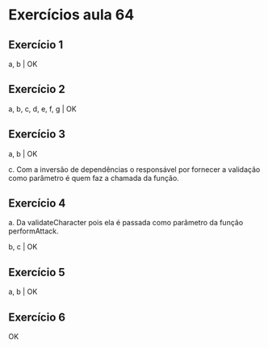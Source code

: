 # Exercícios aula 64

## Exercício 1

a, b | OK



## Exercício 2

a, b, c, d, e, f, g | OK



## Exercício 3

a, b | OK

c. Com a inversão de dependências o responsável por fornecer a validação como parâmetro é quem faz a chamada da função.



## Exercício 4

a. Da validateCharacter pois ela é passada como parâmetro da função performAttack.

b, c | OK

## Exercício 5

a, b | OK

## Exercício 6

OK